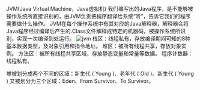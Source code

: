 JVM(Java Virtual Machine，Java虚拟机)
我们编写出的Java程序，是不能够被操作系统所直接识别的，由JVM负责把程序翻译给系统“听”，告诉它我们的程序需要做什么操作。 
JVM在每个操作系统中有其对应的Java解释器，解释器会将Java程序经过编译后产生的.Class文件解释成特定的机器码，被操作系统所识别，实现一次编译到处运行。
![jvm](https://img-blog.csdn.net/20170219101200204?watermark/2/text/aHR0cDovL2Jsb2cuY3Nkbi5uZXQveTUwNTc3MjE0Ng==/font/5a6L5L2T/fontsize/400/fill/I0JBQkFCMA==/dissolve/70/gravity/SouthEast)
栈区：线程私有，存放编译期间可知的8种基本数据类型，及对象引用和指令地址。
堆区：被所有线程共享，存放对象实例。
方法区：被所有线程共享区域，存放静态变量和常量等数据。
程序计数器：线程私有。

堆被划分成两个不同的区域：新生代 ( Young )、老年代 ( Old )。新生代 ( Young ) 又被划分为三个区域：Eden、From Survivor、To Survivor。
